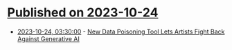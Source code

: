 # [Published on 2023-10-24](index.md)

* [2023-10-24, 03:30:00](https://slashdot.org/story/23/10/24/0057214/new-data-poisoning-tool-lets-artists-fight-back-against-generative-ai?utm_source=rss1.0mainlinkanon&utm_medium=feed) - [New Data Poisoning Tool Lets Artists Fight Back Against Generative AI](https://slashdot.org/story/23/10/24/0057214/new-data-poisoning-tool-lets-artists-fight-back-against-generative-ai?utm_source=rss1.0mainlinkanon&utm_medium=feed)
